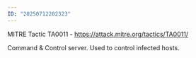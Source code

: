```yaml
---
ID: "20250712202323"
---
```

MITRE Tactic TA0011 - https://attack.mitre.org/tactics/TA0011/

Command & Control server. Used to control infected hosts.

